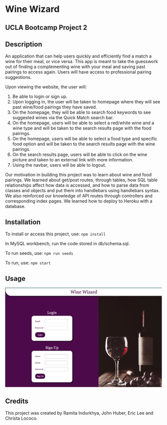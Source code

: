 # Wine Wizard

## UCLA Bootcamp Project 2

## Description

An application that can help users quickly and efficiently find a match a wine for their meal, or vice versa. This app is meant to take the guesswork out of finding a complementing wine with your meal and saving past pairings to access again. Users will have access to professional pairing suggestions.

Upon viewing the website, the user will:

1. Be able to login or sign up.
2. Upon logging in, the user will be taken to homepage where they will see past wine/food pairings they have saved.
3. On the homepage, they will be able to search food keywords to see suggested wines via the Quick Match search bar.
4. On the homepage, users will be able to select a red/white wine and a wine type and will be taken to the search results page with the food pairings.
5. On the homepage, users will be able to select a food type and specific food option and will be taken to the search results page with the wine pairings.
6. On the search results page, users will be able to click on the wine picture and taken to an external link with more information.
7. Using the navbar, users will be able to logout.

Our motivation in building this project was to learn about wine and food pairings. We learned about get/post routes, through tables, how SQL table relationships affect how data is accessed, and how to parse data from classes and objects and put them into handlebars using handlebars syntax. We also reinforced our knowledge of API routes through controllers and corresponding index pages. We learned how to deploy to Heroku with a database.

## Installation
To install or access this project, use: <code>npm install</code>

In MySQL workbench, run the code stored in db/schema.sql.

To run seeds, use: <code>npm run seeds</code>

To run, use: <code>npm start</code>

## Usage

<img src="./public/images/wine-wizard-screenshot.png" alt="screenshot"/>

## Credits
This project was created by Ramita Indurkhya, John Huber, Eric Lee and Christa Lococo.